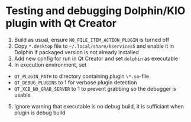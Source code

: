 # Testing and debugging Dolphin/KIO plugin with Qt Creator

1. Build as usual, ensure `NO_FILE_ITEM_ACTION_PLUGIN` is turned off
2. Copy `*.desktop` file to `~/.local/share/kservices5` and enable it in Dolphin
   if packaged version is not already installed
3. Add new config for run in Qt Creator and set `dolphin` as executable
4. In execution environment, set
  * `QT_PLUGIN_PATH` to directory containing plugin `\*.so`-file
  * `QT_DEBUG_PLUGINS` to 1 for verbose plugin detection
  * `QT_XCB_NO_GRAB_SERVER` to 1 to prevent grabbing so the debugger is usable
5. Ignore warning that executable is no debug build, it is sufficiant when
   plugin is debug build
